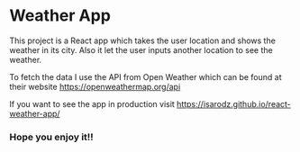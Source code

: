 # Weather App

This project is a React app which takes the user location and shows the weather in its city.
Also it let the user inputs another location to see the weather.

 To fetch the data I use the API from Open Weather which can be found at their website https://openweathermap.org/api
 
 If you want to see the app in production visit https://isarodz.github.io/react-weather-app/

### Hope you enjoy it!!
